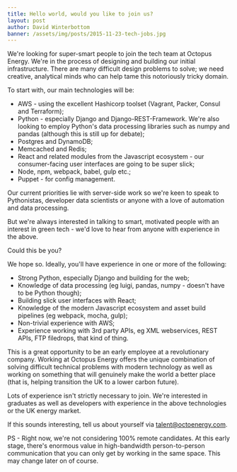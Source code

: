```yaml
---
title: Hello world, would you like to join us?
layout: post
author: David Winterbottom
banner: /assets/img/posts/2015-11-23-tech-jobs.jpg
---
```


We're looking for super-smart people to join the tech team at Octopus Energy. We're in the process of designing and building our initial infrastructure. There are many difficult design problems to solve; we need creative, analytical minds who can help tame this notoriously tricky domain.  

To start with, our main technologies will be:

- AWS - using the excellent Hashicorp toolset (Vagrant, Packer, Consul and Terraform);
- Python - especially Django and Django-REST-Framework. We're also looking to employ Python's data processing libraries such as numpy and pandas (although this is still up for debate);
- Postgres and DynamoDB;
- Memcached and Redis;
- React and related modules from the Javascript ecosystem - our consumer-facing user interfaces are going to be super slick;
- Node, npm, webpack, babel, gulp etc.;
- Puppet - for config management.

Our current priorities lie with server-side work so we're keen to
speak to Pythonistas, developer data scientists or anyone with a love of automation and data processing.

But we're always interested in talking to smart, motivated people with an
interest in green tech - we'd love to hear from anyone with experience in the
above. 

Could this be you?

We hope so. Ideally, you'll have experience in one or more of the following:

- Strong Python, especially Django and building for the web;
- Knowledge of data processing (eg luigi, pandas, numpy - doesn't have
  to be Python though);
- Building slick user interfaces with React; 
- Knowledge of the modern Javascript ecosystem and asset build pipelines (eg
  webpack, mocha, gulp);
- Non-trivial experience with AWS;
- Experience working with 3rd party APIs, eg XML webservices, REST APIs, FTP
  filedrops, that kind of thing.

This is a great opportunity to be an early employee at a revolutionary company. Working at Octopus Energy offers the unique combination of solving difficult technical problems with modern technology as well as working on something that will genuinely make the world a better place (that is, helping transition the UK to a lower carbon future).

Lots of experience isn't strictly necessary to join. We're interested in graduates as well as developers with experience in the above technologies or the UK energy market. 

If this sounds interesting, tell us about yourself via [talent@octoenergy.com](mailto:talent@octoenergy.com).

PS - Right now, we're not considering 100% remote candidates. At this early
stage, there's enormous value in high-bandwidth person-to-person communication
that you can only get by working in the same space. This may change later on of
course.



